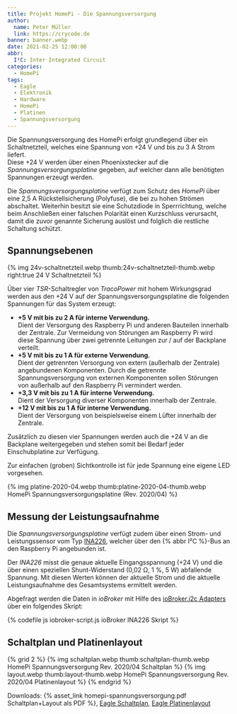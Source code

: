 ```yaml
---
title: Projekt HomePi - Die Spannungsversorgung
author:
  name: Peter Müller
  link: https://crycode.de
banner: banner.webp
date: 2021-02-25 12:00:00
abbr:
  I²C: Inter Integrated Circuit
categories:
  - HomePi
tags:
  - Eagle
  - Elektronik
  - Hardware
  - HomePi
  - Platinen
  - Spannungsversorgung
---
```


Die Spannungsversorgung des HomePi erfolgt grundlegend über ein Schaltnetzteil, welches eine Spannung von +24&nbsp;V und bis zu 3&nbsp;A Strom liefert.  
Diese +24&nbsp;V werden über einen Phoenixstecker auf die *Spannungsversorgungsplatine* gegeben, auf welcher dann alle benötigten Spannungen erzeugt werden.

Die *Spannungsversorgungsplatine* verfügt zum Schutz des *HomePi* über eine 2,5&nbsp;A Rückstellsicherung (Polyfuse), die bei zu hohen Strömen abschaltet. Weiterhin besitzt sie eine Schutzdiode in Sperrrichtung, welche beim Anschließen einer falschen Polarität einen Kurzschluss verursacht, damit die zuvor genannte Sicherung auslöst und folglich die restliche Schaltung schützt.

<!-- more -->

## Spannungsebenen

{% img 24v-schaltnetzteil.webp thumb:24v-schaltnetzteil-thumb.webp right:true 24 V Schaltnetzteil %}

Über vier *TSR*-Schaltregler von *TracoPower* mit hohem Wirkungsgrad werden aus den +24&nbsp;V auf der Spannungsversorgungsplatine die folgenden Spannungen für das System erzeugt:

* **+5&nbsp;V mit bis zu 2&nbsp;A für interne Verwendung.**  
  Dient der Versorgung des Raspberry Pi und anderen Bauteilen innerhalb der Zentrale. Zur Vermeidung von Störungen am Raspberry Pi wird diese Spannung über zwei getrennte Leitungen zur / auf der Backplane verteilt.
* **+5&nbsp;V mit bis zu 1&nbsp;A für externe Verwendung.**  
  Dient der getrennten Versorgung von extern (außerhalb der Zentrale) angebundenen Komponenten. Durch die getrennte Spannungsversorgung von externen Komponenten sollen Störungen von außerhalb auf den Raspberry Pi vermindert werden.
* **+3,3&nbsp;V mit bis zu 1&nbsp;A für interne Verwendung.**  
  Dient der Versorgung diverser Komponenten innerhalb der Zentrale.
* **+12&nbsp;V mit bis zu 1&nbsp;A für interne Verwendung.**  
  Dient der Versorgung von beispielsweise einem Lüfter innerhalb der Zentrale.

Zusätzlich zu diesen vier Spannungen werden auch die +24&nbsp;V an die Backplane weitergegeben und stehen somit bei Bedarf jeder Einschubplatine zur Verfügung.

Zur einfachen (groben) Sichtkontrolle ist für jede Spannung eine eigene LED vorgesehen.

{% img platine-2020-04.webp thumb:platine-2020-04-thumb.webp HomePi Spannungsversorgungsplatine (Rev. 2020/04) %}

## Messung der Leistungsaufnahme

Die *Spannungsversorgungsplatine* verfügt zudem über einen Strom- und Leistungssensor vom Typ [INA226](https://www.ti.com/lit/ds/symlink/ina226.pdf), welcher über den {% abbr I²C %}-Bus an den Raspberry Pi angebunden ist.

Der *INA226* misst die genaue aktuelle Eingangsspannung (+24&nbsp;V) und die über einen speziellen Shunt-Widerstand (0,02&nbsp;Ω, 1&nbsp;%, 5&nbsp;W) abfallende Spannung. Mit diesen Werten können der aktuelle Strom und die aktuelle Leistungsaufnahme des Gesamtsystems ermittelt werden.

Abgefragt werden die Daten in *ioBroker* mit Hilfe des [ioBroker.i2c Adapters](https://github.com/UncleSamSwiss/ioBroker.i2c) über ein folgendes Skript:

{% codefile js iobroker-script.js ioBroker INA226 Skript %}

## Schaltplan und Platinenlayout

{% grid 2 %}
{% img schaltplan.webp thumb:schaltplan-thumb.webp HomePi Spannungsversorgung Rev. 2020/04 Schaltplan %}
{% img layout.webp thumb:layout-thumb.webp HomePi Spannungsversorgung Rev. 2020/04 Platinenlayout %}
{% endgrid %}

Downloads: {% asset_link homepi-spannungsversorgung.pdf Schaltplan+Layout als PDF %}, [Eagle Schaltplan](https://github.com/crycode-de/homepi-eagle/raw/main/Spannungsversorgung-3.sch), [Eagle Platinenlayout](https://github.com/crycode-de/homepi-eagle/raw/main/Spannungsversorgung-3.brd)
